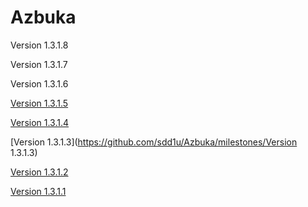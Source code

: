 Azbuka
======
Version 1.3.1.8

Version 1.3.1.7

Version 1.3.1.6

[Version 1.3.1.5](https://github.com/sdd1u/Azbuka/milestones/Version%201.3.1.5)

[Version 1.3.1.4](https://github.com/sdd1u/Azbuka/milestones/Version%201.3.1.4)

[Version 1.3.1.3](https://github.com/sdd1u/Azbuka/milestones/Version 1.3.1.3)

[Version 1.3.1.2](https://github.com/sdd1u/Azbuka/milestones/Version%201.3.1.2)

[Version 1.3.1.1](https://github.com/sdd1u/Azbuka/milestones/Version%201.3.1.1)
